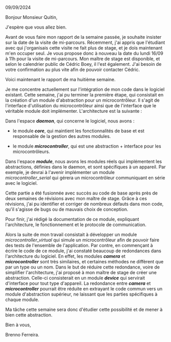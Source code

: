 09/09/2024

Bonjour Monsieur Quitin,

J'espère que vous allez bien.

Avant de vous faire mon rapport de la semaine passée, je souhaite insister sur la date de la visite de mi-parcours. Récemment, j'ai appris que l'étudiant avec qui j'organisais cette visite ne fait plus de stage, et je dois maintenant m'en occuper seul. Je vous propose donc à nouveau la date du lundi 16/09 à 11h pour la visite de mi-parcours. Mon maître de stage est disponible, et selon le calendrier public de Cédric Boey, il l'est également. J'ai besoin de votre confirmation au plus vite afin de pouvoir contacter Cédric.

Voici maintenant le rapport de ma huitième semaine.

Je me concentre actuellement sur l'intégration de mon code dans le logiciel existant. Cette semaine, j'ai pu terminer la première étape, qui consistait en la création d'un module d'abstraction pour un microcontrôleur. Il s'agit de l'interface d'utilisation du microcontrôleur ainsi que de l'interface que le véritable module doit implémenter. L'architecture est la suivante :

Dans l'espace **_daemon_**, qui concerne le logiciel, nous avons :

- le module **_core_**, qui maintient les fonctionnalités de base et est responsable de la gestion des autres modules. 

- le module **_microcontroller_**, qui est une abstraction + interface pour les microcontrôleurs. 

Dans l'espace **_module_**, nous avons les modules réels qui implémentent les abstractions, définies dans le daemon, et sont spécifiques à un appareil. Par exemple, je devrai à l'avenir implémenter un module _microcontroller_serial_ qui gérera un microcontrôleur communiquant en série avec le logiciel.

Cette partie a été fusionnée avec succès au code de base après près de deux semaines de révisions avec mon maître de stage. Grâce à ces révisions, j'ai pu identifier et corriger de nombreux défauts dans mon code, qu'il s'agisse de bugs ou de mauvais choix de conception.

Pour finir, j'ai rédigé la documentation de ce module, expliquant l'architecture, le fonctionnement et le protocole de communication.

Alors la suite de mon travail consistait à développer un module _microcontroller_virtual_ qui simule un microcontrôleur afin de pouvoir faire des tests de l'ensemble de l'application. Par contre, en commençant à écrire le code de ce module, j'ai constaté beaucoup de redondances dans l'architecture du logiciel. En effet, les modules **_camera_** et **_microcontroller_** sont très similaires, et certaines méthodes ne diffèrent que par un type ou un nom. Dans le but de réduire cette redondance, voire de simplifier l'architecture, j'ai proposé à mon maître de stage de créer une abstraction. Celle-ci consisterait en un module **_device_** qui servirait d'interface pour tout type d'appareil. La redondance entre **_camera_** et **_microcontroller_** pourrait être réduite en extrayant le code commun vers un module d'abstraction supérieur, ne laissant que les parties spécifiques à chaque module. 

Ma tâche cette semaine sera donc d'étudier cette possibilité et de mener à bien cette abstraction.

Bien à vous,  

Brenno Ferreira.